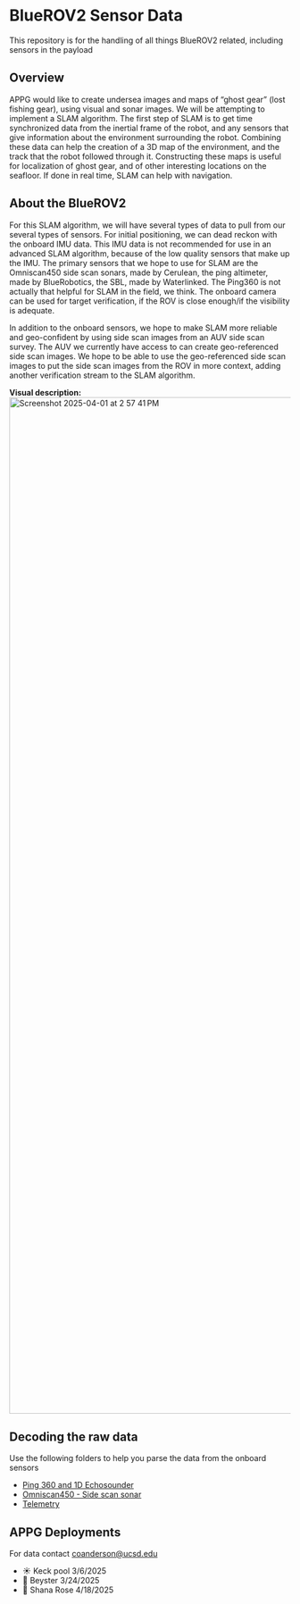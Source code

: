 # BlueROV2 Sensor Data
This repository is for the handling of all things BlueROV2 related, including sensors in the payload

## Overview

APPG would like to create undersea images and maps of “ghost gear” (lost fishing gear), using visual and sonar images. We will be attempting to implement a SLAM algorithm. The first step of SLAM is to get time synchronized data from the inertial frame of the robot, and any sensors that give information about the environment surrounding the robot. Combining these data can help the creation of a 3D map of the environment, and the track that the robot followed through it. Constructing these maps is useful for localization of ghost gear, and of other interesting locations on the seafloor. If done in real time, SLAM can help with navigation. 

## About the BlueROV2

For this SLAM algorithm, we will have several types of data to pull from our several types of sensors. For initial positioning, we can dead reckon with the onboard IMU data. This IMU data is not recommended for use in an advanced SLAM algorithm, because of the low quality sensors that make up the IMU. The primary sensors that we hope to use for SLAM are the Omniscan450 side scan sonars, made by Cerulean, the ping altimeter, made by BlueRobotics, the SBL, made by Waterlinked. The Ping360 is not actually that helpful for SLAM in the field, we think. The onboard camera can be used for target verification, if the ROV is close enough/if the visibility is adequate.

In addition to the onboard sensors, we hope to make SLAM more reliable and geo-confident by using side scan images from an AUV side scan survey. The AUV we currently have access to can create geo-referenced side scan images. We hope to be able to use the geo-referenced side scan images to put the side scan images from the ROV in more context, adding another verification stream to the SLAM algorithm.

**Visual description:**
<img width="1821" alt="Screenshot 2025-04-01 at 2 57 41 PM" src="https://github.com/user-attachments/assets/97627937-10de-4f7c-93cb-9c3c6bb5aaac" />

## Decoding the raw data
Use the following folders to help you parse the data from the onboard sensors
- [Ping 360 and 1D Echosounder](pings/README_ping.md)
- [Omniscan450 - Side scan sonar](omniscan450)
- [Telemetry](telemetry)

## APPG Deployments
For data contact coanderson@ucsd.edu
- :sunny: Keck pool 3/6/2025
- :speedboat: Beyster 3/24/2025
- :ship: Shana Rose 4/18/2025
